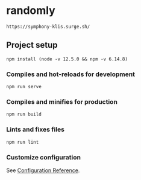 # randomly
```
https://symphony-klis.surge.sh/
```
## Project setup
```
npm install (node -v 12.5.0 && npm -v 6.14.8)
```

### Compiles and hot-reloads for development
```
npm run serve
```

### Compiles and minifies for production
```
npm run build
```

### Lints and fixes files
```
npm run lint
```

### Customize configuration
See [Configuration Reference](https://cli.vuejs.org/config/).
